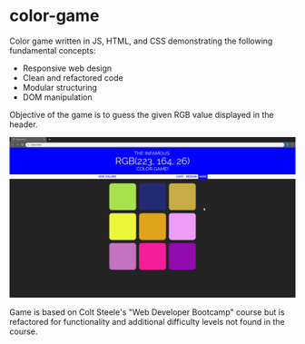 # color-game
Color game written in JS, HTML, and CSS demonstrating the following fundamental concepts:

- Responsive web design
- Clean and refactored code
- Modular structuring
- DOM manipulation

Objective of the game is to guess the given RGB value displayed in the header.

![sample](sample.gif)

Game is based on Colt Steele's "Web Developer Bootcamp" course but is refactored for functionality and additional difficulty
levels not found in the course.
